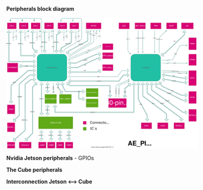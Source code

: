    **Peripherals block diagram** 

![aepilot1_block_scheme.svg](uploads/5891a87aa9bcc1f4ddd29ee52ee2a210/aepilot1_block_scheme.svg)

   **Nvidia Jetson peripherals** 
     - GPIOs


   **The Cube peripherals**

   **Interconnection Jetson <--> Cube** 